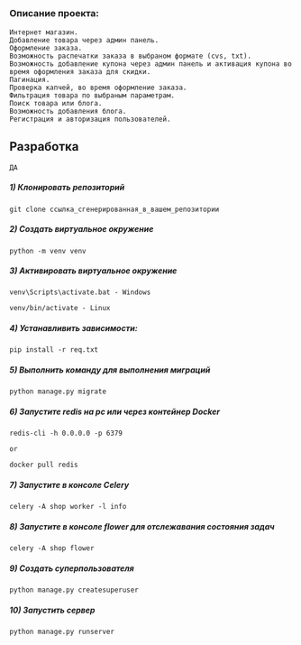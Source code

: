 <h2 alingn='center'></h2>

### Описание проекта:
    Интернет магазин.
    Добавление товара через админ панель.
    Оформление заказа.
    Возможность распечатки заказа в выбраном формате (cvs, txt).
    Возможность добавление купона через админ панель и активация купона во время оформления заказа для скидки.
    Пагинация.
    Проверка капчей, во время оформление заказа.
    Фильтрация товара по выбраным параметрам.
    Поиск товара или блога.
    Возможность добавления блога.
    Регистрация и авторизация пользователей.
    
## Разработка
    ДА


##### 1) Клонировать репозиторий

    git clone ссылка_сгенерированная_в_вашем_репозитории

##### 2) Создать виртуальное окружение

    python -m venv venv
    
##### 3) Активировать виртуальное окружение

    venv\Scripts\activate.bat - Windows

    venv/bin/activate - Linux

##### 4) Устанавливить зависимости:

    pip install -r req.txt

##### 5) Выполнить команду для выполнения миграций

    python manage.py migrate

##### 6) Запустите redis на pc или через контейнер Docker

    redis-cli -h 0.0.0.0 -p 6379
    
    or

    docker pull redis

##### 7) Запустите в консоле Celery

    celery -A shop worker -l info
 

##### 8) Запустите в консоле flower для отслежавания состояния задач

    celery -A shop flower


##### 9) Создать суперпользователя

    python manage.py createsuperuser
    
##### 10) Запустить сервер

    python manage.py runserver
